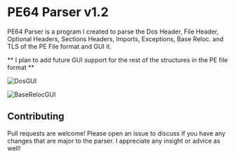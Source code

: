 # PE64 Parser v1.2

PE64 Parser is a program I created to parse the Dos Header, File Header, Optional Headers, Sections Headers, Imports, Exceptions, Base Reloc. and TLS of the PE File format and GUI it.

** I plan to add future GUI support for the rest of the structures in the PE file format **

![DosGUI](https://github.com/wylieglover/PEParser/assets/70774631/b027e52b-411e-4654-9dee-7693539c6d23)

![BaseRelocGUI](https://github.com/wylieglover/PEParser/assets/70774631/81574920-2440-4ba3-af4e-03b55b01212c)

## Contributing
Pull requests are welcome! Please open an issue to discuss if you have any changes that are major to the parser.
I appreciate any insight or advice as well!
